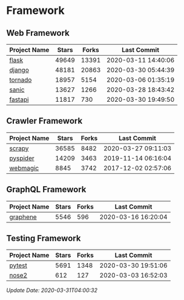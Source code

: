 # Framework

## Web Framework

| Project Name | Stars | Forks | Last Commit |
| ------------ | ----- | ----- | ----------- |
| [flask](https://github.com/pallets/flask) | 49649 | 13391 | 2020-03-11 14:40:06 |
| [django](https://github.com/django/django) | 48181 | 20863 | 2020-03-30 05:44:39 |
| [tornado](https://github.com/tornadoweb/tornado) | 18957 | 5154 | 2020-03-06 01:35:19 |
| [sanic](https://github.com/huge-success/sanic) | 13627 | 1266 | 2020-03-28 18:43:42 |
| [fastapi](https://github.com/tiangolo/fastapi) | 11817 | 730 | 2020-03-30 19:49:50 |

## Crawler Framework

| Project Name | Stars | Forks | Last Commit |
| ------------ | ----- | ----- | ----------- |
| [scrapy](https://github.com/scrapy/scrapy) | 36585 | 8482 | 2020-03-27 09:11:03 |
| [pyspider](https://github.com/binux/pyspider) | 14209 | 3463 | 2019-11-14 06:16:04 |
| [webmagic](https://github.com/code4craft/webmagic) | 8845 | 3742 | 2017-12-02 02:57:06 |

## GraphQL Framework

| Project Name | Stars | Forks | Last Commit |
| ------------ | ----- | ----- | ----------- |
| [graphene](https://github.com/graphql-python/graphene) | 5546 | 596 | 2020-03-16 16:20:04 |

## Testing Framework

| Project Name | Stars | Forks | Last Commit |
| ------------ | ----- | ----- | ----------- |
| [pytest](https://github.com/pytest-dev/pytest) | 5691 | 1348 | 2020-03-30 19:51:06 |
| [nose2](https://github.com/nose-devs/nose2) | 612 | 127 | 2020-03-03 16:52:03 |

*Update Date: 2020-03-31T04:00:32*